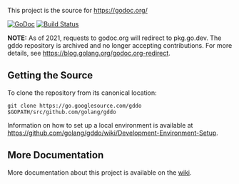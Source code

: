 This project is the source for https://godoc.org/

[![GoDoc](https://godoc.org/github.com/golang/gddo?status.svg)](https://godoc.org/github.com/golang/gddo)
[![Build
Status](https://travis-ci.org/golang/gddo.svg?branch=master)](https://travis-ci.org/golang/gddo)

**NOTE:** As of 2021, requests to godoc.org will redirect to pkg.go.dev. The
gddo repository is archived and no longer accepting contributions. For more
details, see https://blog.golang.org/godoc.org-redirect.

## Getting the Source

To clone the repository from its canonical location:

```
git clone https://go.googlesource.com/gddo $GOPATH/src/github.com/golang/gddo
```

Information on how to set up a local environment is available at
https://github.com/golang/gddo/wiki/Development-Environment-Setup.

## More Documentation

More documentation about this project is available on the
[wiki](https://github.com/golang/gddo/wiki).
